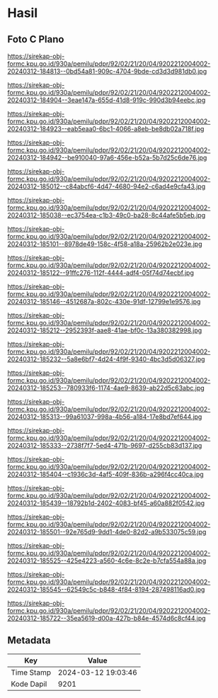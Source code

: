 # Hasil

## Foto C Plano

https://sirekap-obj-formc.kpu.go.id/930a/pemilu/pdpr/92/02/21/20/04/9202212004002-20240312-184813--0bd54a81-909c-4704-9bde-cd3d3d981db0.jpg

https://sirekap-obj-formc.kpu.go.id/930a/pemilu/pdpr/92/02/21/20/04/9202212004002-20240312-184904--3eae147a-655d-41d8-919c-990d3b94eebc.jpg

https://sirekap-obj-formc.kpu.go.id/930a/pemilu/pdpr/92/02/21/20/04/9202212004002-20240312-184923--eab5eaa0-6bc1-4066-a8eb-be8db02a718f.jpg

https://sirekap-obj-formc.kpu.go.id/930a/pemilu/pdpr/92/02/21/20/04/9202212004002-20240312-184942--be910040-97a6-456e-b52a-5b7d25c6de76.jpg

https://sirekap-obj-formc.kpu.go.id/930a/pemilu/pdpr/92/02/21/20/04/9202212004002-20240312-185012--c84abcf6-4d47-4680-94e2-c6ad4e9cfa43.jpg

https://sirekap-obj-formc.kpu.go.id/930a/pemilu/pdpr/92/02/21/20/04/9202212004002-20240312-185038--ec3754ea-c1b3-49c0-ba28-8c44afe5b5eb.jpg

https://sirekap-obj-formc.kpu.go.id/930a/pemilu/pdpr/92/02/21/20/04/9202212004002-20240312-185101--8978de49-158c-4f58-a18a-25962b2e023e.jpg

https://sirekap-obj-formc.kpu.go.id/930a/pemilu/pdpr/92/02/21/20/04/9202212004002-20240312-185122--91ffc276-112f-4444-adf4-05f74d74ecbf.jpg

https://sirekap-obj-formc.kpu.go.id/930a/pemilu/pdpr/92/02/21/20/04/9202212004002-20240312-185146--4512687a-802c-430e-91df-12799e1e9576.jpg

https://sirekap-obj-formc.kpu.go.id/930a/pemilu/pdpr/92/02/21/20/04/9202212004002-20240312-185212--2952393f-aae8-41ae-bf0c-13a380382998.jpg

https://sirekap-obj-formc.kpu.go.id/930a/pemilu/pdpr/92/02/21/20/04/9202212004002-20240312-185232--5a8e6bf7-4d24-4f9f-9340-4bc3d5d06327.jpg

https://sirekap-obj-formc.kpu.go.id/930a/pemilu/pdpr/92/02/21/20/04/9202212004002-20240312-185253--780933f6-1174-4ae9-8639-ab22d5c63abc.jpg

https://sirekap-obj-formc.kpu.go.id/930a/pemilu/pdpr/92/02/21/20/04/9202212004002-20240312-185313--99a61037-998a-4b56-a184-17e8bd7ef644.jpg

https://sirekap-obj-formc.kpu.go.id/930a/pemilu/pdpr/92/02/21/20/04/9202212004002-20240312-185333--2738f7f7-5ed4-471b-9697-d255cb83d137.jpg

https://sirekap-obj-formc.kpu.go.id/930a/pemilu/pdpr/92/02/21/20/04/9202212004002-20240312-185404--c1936c3d-4af5-409f-836b-a296f4cc40ca.jpg

https://sirekap-obj-formc.kpu.go.id/930a/pemilu/pdpr/92/02/21/20/04/9202212004002-20240312-185439--18792b1d-2402-4083-bf45-a60a882f0542.jpg

https://sirekap-obj-formc.kpu.go.id/930a/pemilu/pdpr/92/02/21/20/04/9202212004002-20240312-185501--92e765d9-9dd1-4de0-82d2-a9b533075c59.jpg

https://sirekap-obj-formc.kpu.go.id/930a/pemilu/pdpr/92/02/21/20/04/9202212004002-20240312-185525--425e4223-a560-4c6e-8c2e-b7cfa554a88a.jpg

https://sirekap-obj-formc.kpu.go.id/930a/pemilu/pdpr/92/02/21/20/04/9202212004002-20240312-185545--62549c5c-b848-4f84-8194-287498116ad0.jpg

https://sirekap-obj-formc.kpu.go.id/930a/pemilu/pdpr/92/02/21/20/04/9202212004002-20240312-185722--35ea5619-d00a-427b-b84e-4574d6c8cf44.jpg


## Metadata

| Key        | Value               |
| ---------- | ------------------- |
| Time Stamp | 2024-03-12 19:03:46 |
| Kode Dapil | 9201                |



